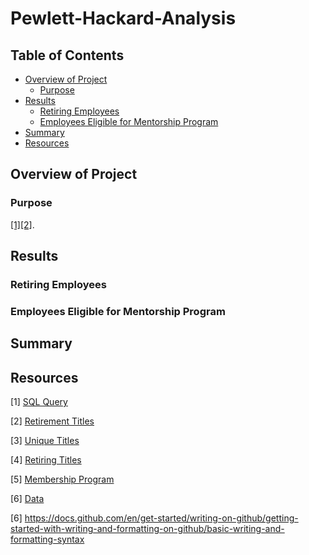# Pewlett-Hackard-Analysis


## Table of Contents
- [Overview of Project](#OverviewProject)
  * [Purpose](#purpose)
- [Results](#Results)
  * [Retiring Employees](#retemp)
  * [Employees Eligible for Mentorship Program](#mentp)
- [Summary](#Summary)
- [Resources](#Resources)

## <a name="OverviewProject"></a>Overview of Project


### <a name="purpose"></a>Purpose

 [[1]](#1)[[2]](#2).

## <a name="Results"></a>Results

### <a name="retemp"></a>Retiring Employees



### <a name="mentp"></a>Employees Eligible for Mentorship Program




## <a name="Summary"></a> Summary


## <a name="Resources"></a>Resources

<a name="1">[1]</a> [SQL Query](https://github.com/tamiespinosa/Pewlett-Hackard-Analysis/blob/d22f8a1007d031e8301fd7e1d28459445a5d6f6f/Queries/Employee_Database_challenge.sql)

<a name="2">[2]</a> [Retirement Titles](https://github.com/tamiespinosa/Pewlett-Hackard-Analysis/blob/d22f8a1007d031e8301fd7e1d28459445a5d6f6f/Data/retirement_titles.csv)

<a name="3">[3]</a> [Unique Titles](https://github.com/tamiespinosa/Pewlett-Hackard-Analysis/blob/d22f8a1007d031e8301fd7e1d28459445a5d6f6f/Data/unique_titles.csv)

<a name="4">[4]</a> [Retiring Titles](https://github.com/tamiespinosa/Pewlett-Hackard-Analysis/blob/d22f8a1007d031e8301fd7e1d28459445a5d6f6f/Data/retiring_titles.csv)

<a name="5">[5]</a> [Membership Program](https://github.com/tamiespinosa/Pewlett-Hackard-Analysis/blob/d22f8a1007d031e8301fd7e1d28459445a5d6f6f/Data/mentorship_eligibility.csv)

<a name="6">[6]</a> [Data](https://github.com/tamiespinosa/Pewlett-Hackard-Analysis/tree/main/Data)

[6] https://docs.github.com/en/get-started/writing-on-github/getting-started-with-writing-and-formatting-on-github/basic-writing-and-formatting-syntax
